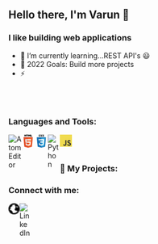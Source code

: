 ## Hello there, I'm Varun 👋 

### I like building web applications

- 🌱 I’m currently learning...REST API's :smiley:
- 🥅 2022 Goals: Build more projects
- ⚡ 

<br />
<br />

### Languages and Tools:

<img align="left" alt="Atom Editor" width="26px" src="https://seeklogo.com/images/A/atom-logo-19BD90FF87-seeklogo.com.png" />
<img align="left" alt="HTML5" width="26px" src="https://raw.githubusercontent.com/github/explore/80688e429a7d4ef2fca1e82350fe8e3517d3494d/topics/html/html.png" />
<img align="left" alt="CSS3" width="26px" src="https://raw.githubusercontent.com/github/explore/80688e429a7d4ef2fca1e82350fe8e3517d3494d/topics/css/css.png" />
<img align="left" alt="Python" width="24px" src="https://upload.wikimedia.org/wikipedia/commons/thumb/c/c3/Python-logo-notext.svg/110px-Python-logo-notext.svg.png" />
<img align="left" alt="JavaScript" width="24px" src="https://raw.githubusercontent.com/github/explore/80688e429a7d4ef2fca1e82350fe8e3517d3494d/topics/javascript/javascript.png"/>

<br />

<br />

### :hammer: My Projects:


### Connect with me:

[<img align="left" alt="My Portfolio" width="22px" src="https://raw.githubusercontent.com/iconic/open-iconic/master/svg/globe.svg" />][website]
[<img align="left" alt="LinkedIn" width="22px" src="https://cdn.jsdelivr.net/npm/simple-icons@v3/icons/linkedin.svg" />][linkedin]

[website]: https://varunbkk-my-portfolio.herokuapp.com/
[linkedin]: https://www.linkedin.com/in/varun-prakash-70a3694/
